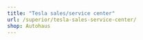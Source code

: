 ```yaml
---
title: "Tesla sales/service center"
url: /superior/tesla-sales-service-center/
shop: Autohaus
---
```

